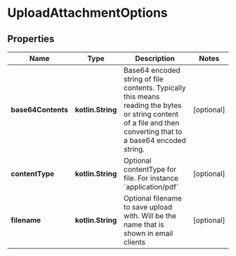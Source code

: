
# UploadAttachmentOptions

## Properties
Name | Type | Description | Notes
------------ | ------------- | ------------- | -------------
**base64Contents** | **kotlin.String** | Base64 encoded string of file contents. Typically this means reading the bytes or string content of a file and then converting that to a base64 encoded string. |  [optional]
**contentType** | **kotlin.String** | Optional contentType for file. For instance &#x60;application/pdf&#x60; |  [optional]
**filename** | **kotlin.String** | Optional filename to save upload with. Will be the name that is shown in email clients |  [optional]



